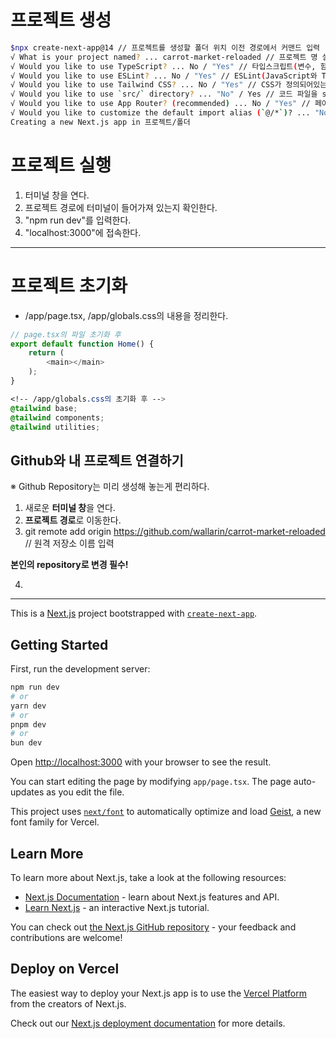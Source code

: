 # 프로젝트 생성
```bash
$npx create-next-app@14 // 프로젝트를 생성할 폴더 위치 이전 경로에서 커맨드 입력 [nextJS 14버전을 사용한다.]
√ What is your project named? ... carrot-market-reloaded // 프로젝트 명 설정
√ Would you like to use TypeScript? ... No / "Yes" // 타입스크립트(변수, 함수등의 타입을 지정하고 OOP의 개념을 추가할 수 있는 JavaScript의 확장 언어) 사용여부
√ Would you like to use ESLint? ... No / "Yes" // ESLint(JavaScript와 TypeScript의 문법과 스타일을 분석하여 문제를 찾아주는 정적 코드 분석기) 사용여부
√ Would you like to use Tailwind CSS? ... No / "Yes" // CSS가 정의되어있는 라이브러리 ex) bootstrap
√ Would you like to use `src/` directory? ... "No" / Yes // 코드 파일을 src 폴더안에 넣을건지 팀프로젝트, 대규모일때의 명확하고 체계적인 디렉터리 구조 유지 가능
√ Would you like to use App Router? (recommended) ... No / "Yes" // 페이지 라우트(경로)를 더 구조적으로 처리하는 방식
√ Would you like to customize the default import alias (`@/*`)? ... "No" / Yes
Creating a new Next.js app in 프로젝트/폴더
```

# 프로젝트 실행
1. 터미널 창을 연다.
2. 프로젝트 경로에 터미널이 들어가져 있는지 확인한다.
3. "npm run dev"를 입력한다.
4. "localhost:3000"에 접속한다.
---

# 프로젝트 초기화
* /app/page.tsx, /app/globals.css의 내용을 정리한다.
```javascript
// page.tsx의 파일 초기화 후
export default function Home() {
    return (
        <main></main>
    );
}
```

```css
<!-- /app/globals.css의 초기화 후 -->
@tailwind base;
@tailwind components;
@tailwind utilities;
```

## Github와 내 프로젝트 연결하기

※ Github Repository는 미리 생성해 놓는게 편리하다.
1. 새로운 **터미널 창**을 연다.
2. **프로젝트 경로**로 이동한다.
3. git remote add origin https://github.com/wallarin/carrot-market-reloaded // 원격 저장소 이름 입력

**본인의 repository로 변경 필수!**

4. 

---

This is a [Next.js](https://nextjs.org) project bootstrapped with [`create-next-app`](https://nextjs.org/docs/app/api-reference/cli/create-next-app).

## Getting Started

First, run the development server:

```bash
npm run dev
# or
yarn dev
# or
pnpm dev
# or
bun dev
```

Open [http://localhost:3000](http://localhost:3000) with your browser to see the result.

You can start editing the page by modifying `app/page.tsx`. The page auto-updates as you edit the file.

This project uses [`next/font`](https://nextjs.org/docs/app/building-your-application/optimizing/fonts) to automatically optimize and load [Geist](https://vercel.com/font), a new font family for Vercel.

## Learn More

To learn more about Next.js, take a look at the following resources:

- [Next.js Documentation](https://nextjs.org/docs) - learn about Next.js features and API.
- [Learn Next.js](https://nextjs.org/learn) - an interactive Next.js tutorial.

You can check out [the Next.js GitHub repository](https://github.com/vercel/next.js) - your feedback and contributions are welcome!

## Deploy on Vercel

The easiest way to deploy your Next.js app is to use the [Vercel Platform](https://vercel.com/new?utm_medium=default-template&filter=next.js&utm_source=create-next-app&utm_campaign=create-next-app-readme) from the creators of Next.js.

Check out our [Next.js deployment documentation](https://nextjs.org/docs/app/building-your-application/deploying) for more details.
